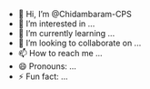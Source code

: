 - 👋 Hi, I’m @Chidambaram-CPS
- 👀 I’m interested in ...
- 🌱 I’m currently learning ...
- 💞️ I’m looking to collaborate on ...
- 📫 How to reach me ...
- 😄 Pronouns: ...
- ⚡ Fun fact: ...

<!---
Chidambaram-CPS/Chidambaram-CPS is a ✨ special ✨ repository because its `README.md` (this file) appears on your GitHub profile.
You can click the Preview link to take a look at your changes.
--->
